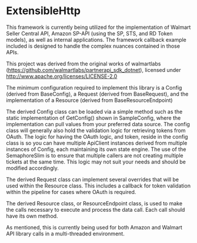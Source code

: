 # ExtensibleHttp

This framework is currently being utilized for the implementation of Walmart Seller Central API, Amazon SP-API (using the SP, STS, and RD Token models), as well as internal applications.  The framework callback example included is designed to handle the complex nuances contained in those APIs.

This project was derived from the original works of walmartlabs (https://github.com/walmartlabs/partnerapi_sdk_dotnet), licensed under http://www.apache.org/licenses/LICENSE-2.0

The minimum configuration required to implement this library is a Config (derived from BaseConfig), a Request (derived from BaseRequest), and the implementation of a Resource (derived from BaseResourceEndpoint)

The derived Config class can be loaded via a simple method such as the static implementation of GetConfig() shown in SampleConfig, where the implementation can pull values from your preferred data source. The config class will generally also hold the validation logic for retrieving tokens from OAuth.  The logic for having the OAuth logic, and token, reside in the config class is so you can have multiple ApiClient instances derived from multiple instances of Config, each maintaining its own state engine. The use of the SemaphoreSlim is to ensure that multiple callers are not creating multiple tickets at the same time.  This logic may not suit your needs and should be modified accordingly.  

The derived Request class can implement several overrides that will be used within the Resource class. This includes a callback for token validation within the pipeline for cases where OAuth is required.

The derived Resource class, or ResourceEndpoint class, is used to make the calls necessary to execute and process the data call.  Each call should have its own method.

As mentioned, this is currently being used for both Amazon and Walmart API library calls in a multi-threaded environment.
